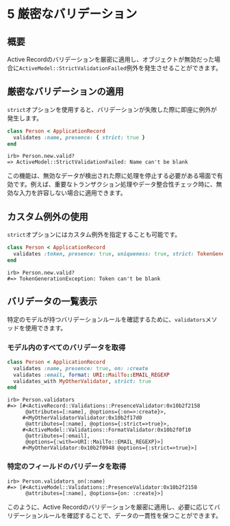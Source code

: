 # 5 厳密なバリデーション

## 概要
Active Recordのバリデーションを厳密に適用し、オブジェクトが無効だった場合に`ActiveModel::StrictValidationFailed`例外を発生させることができます。

## 厳密なバリデーションの適用
`strict`オプションを使用すると、バリデーションが失敗した際に即座に例外が発生します。

```ruby
class Person < ApplicationRecord
  validates :name, presence: { strict: true }
end
```

```irb
irb> Person.new.valid?
=> ActiveModel::StrictValidationFailed: Name can't be blank
```

この機能は、無効なデータが検出された際に処理を停止する必要がある場面で有効です。例えば、重要なトランザクション処理やデータ整合性チェック時に、無効な入力を許容しない場合に適用できます。

## カスタム例外の使用
`strict`オプションにはカスタム例外を指定することも可能です。

```ruby
class Person < ApplicationRecord
  validates :token, presence: true, uniqueness: true, strict: TokenGenerationException
end
```

```irb
irb> Person.new.valid?
#=> TokenGenerationException: Token can't be blank
```

## バリデータの一覧表示
特定のモデルが持つバリデーションルールを確認するために、`validators`メソッドを使用できます。

### モデル内のすべてのバリデータを取得
```ruby
class Person < ApplicationRecord
  validates :name, presence: true, on: :create
  validates :email, format: URI::MailTo::EMAIL_REGEXP
  validates_with MyOtherValidator, strict: true
end
```

```irb
irb> Person.validators
#=> [#<ActiveRecord::Validations::PresenceValidator:0x10b2f2158
      @attributes=[:name], @options={:on=>:create}>,
     #<MyOtherValidatorValidator:0x10b2f17d0
      @attributes=[:name], @options={:strict=>true}>,
     #<ActiveModel::Validations::FormatValidator:0x10b2f0f10
      @attributes=[:email],
      @options={:with=>URI::MailTo::EMAIL_REGEXP}>]
     #<MyOtherValidator:0x10b2f0948 @options={:strict=>true}>]
```

### 特定のフィールドのバリデータを取得
```irb
irb> Person.validators_on(:name)
#=> [#<ActiveModel::Validations::PresenceValidator:0x10b2f2158
      @attributes=[:name], @options={on: :create}>]
```

このように、Active Recordのバリデーションを厳密に適用し、必要に応じてバリデーションルールを確認することで、データの一貫性を保つことができます。

